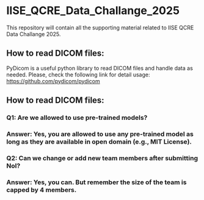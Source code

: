 # IISE_QCRE_Data_Challange_2025
This repository will contain all the supporting material related to IISE QCRE Data Challange 2025. 

## How to read DICOM files:
PyDicom is a useful python library to read DICOM files and handle data as needed. Please, check the following link for detail usage: https://github.com/pydicom/pydicom


## How to read DICOM files:
### Q1: Are we allowed to use pre-trained models?
### Answer: Yes, you are allowed to use any pre-trained model as long as they are available in open domain (e.g., MIT License). 

### Q2: Can we change or add new team members after submitting NoI?
### Answer: Yes, you can. But remember the size of the team is capped by 4 members.
